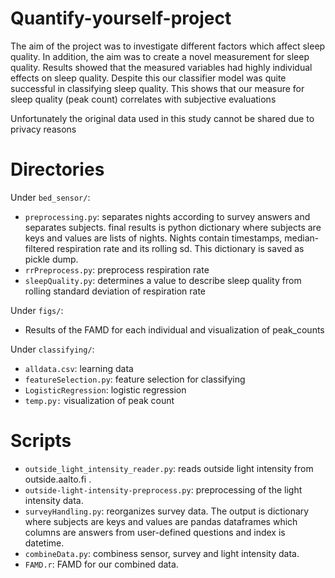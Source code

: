# Quantify-yourself-project
The aim of the project was to investigate different factors which affect sleep quality. In addition, the aim was to create a novel measurement for sleep quality. Results showed that the measured variables had highly individual effects on sleep quality. Despite this our classifier model was quite successful in classifying sleep quality. This shows that our measure for sleep quality (peak count) correlates with subjective evaluations

Unfortunately the original data used in this study cannot be shared due to privacy reasons

# Directories

Under `bed_sensor/`:

- `preprocessing.py`: separates nights according to survey answers and 
                      separates subjects. final results is python dictionary 
                      where subjects are keys and values are lists of nights.
                      Nights contain timestamps, median-filtered respiration rate
                      and its rolling sd. This dictionary is saved as pickle dump.
- `rrPreprocess.py`: preprocess respiration rate
- `sleepQuality.py`: determines a value to describe sleep quality from rolling standard deviation of respiration rate

Under `figs/`:

- Results of the FAMD for each individual and visualization of peak_counts

Under `classifying/`:

- `alldata.csv`: learning data
- `featureSelection.py`: feature selection for classifying
- `LogisticRegression`: logistic regression
- `temp.py:` visualization of peak count


# Scripts
- `outside_light_intensity_reader.py`: reads outside light intensity from outside.aalto.fi .
- `outside-light-intensity-preprocess.py`: preprocessing of the light intensity data.
- `surveyHandling.py`: reorganizes survey data. The output is dictionary where subjects are keys and values are pandas dataframes which columns are answers from user-defined questions and index is datetime.
- `combineData.py`: combiness sensor, survey and light intensity data.
- `FAMD.r`: FAMD for our combined data.
